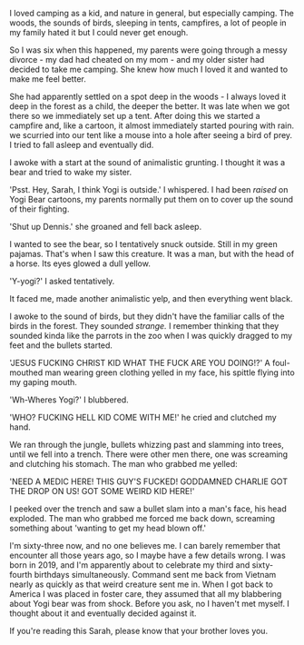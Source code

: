 I loved camping as a kid, and nature in general, but especially camping. The woods, the sounds of birds, sleeping in tents, campfires, a lot of people in my family hated it but I could never get enough. 

So I was six when this happened, my parents were going through a messy divorce - my dad had cheated on my mom - and my older sister had decided to take me camping. She knew how much I loved it and wanted to make me feel better. 

She had apparently settled on a spot deep in the woods - I always loved it deep in the forest as a child, the deeper the better. It was late when we got there so we immediately set up a tent. After doing this we started a campfire and, like a cartoon, it almost immediately started pouring with rain. we scurried into our tent like a mouse into a hole after seeing a bird of prey. I tried to fall asleep and eventually did.

I awoke with a start at the sound of animalistic grunting. I thought it was a bear and tried to wake my sister.

'Psst. Hey, Sarah, I think Yogi is outside.' I whispered. I had been *raised* on Yogi Bear cartoons, my parents normally put them on to cover up the sound of their fighting.

'Shut up Dennis.' she groaned and fell back asleep.

I wanted to see the bear, so I tentatively snuck outside. Still in my green pajamas. That's when I saw this creature. It was a man, but with the head of a horse. Its eyes glowed a dull yellow.

'Y-yogi?' I asked tentatively.

It faced me, made another animalistic yelp, and then everything went black.

I awoke to the sound of birds, but they didn't have the familiar calls of the birds in the forest. They sounded *strange.* I remember thinking that they sounded kinda like the parrots in the zoo when I was quickly dragged to my feet and the bullets started. 

'JESUS FUCKING CHRIST KID WHAT THE FUCK ARE YOU DOING!?' A foul-mouthed man wearing green clothing yelled in my face, his spittle flying into my gaping mouth.

'Wh-Wheres Yogi?' I blubbered.

'WHO? FUCKING HELL KID COME WITH ME!' he cried and clutched my hand.

We ran through the jungle, bullets whizzing past and slamming into trees, until we fell into a trench. There were other men there, one was screaming and clutching his stomach. The man who grabbed me yelled: 

'NEED A MEDIC HERE! THIS GUY'S FUCKED! GODDAMNED CHARLIE GOT THE DROP ON US! GOT SOME WEIRD KID HERE!'

I peeked over the trench and saw a bullet slam into a man's face, his head exploded. The man who grabbed me forced me back down, screaming something about 'wanting to get my head blown off.'

I'm sixty-three now, and no one believes me. I can barely remember that encounter all those years ago, so I maybe have a few details wrong. I was born in 2019, and I'm apparently about to celebrate my third and sixty-fourth birthdays simultaneously. Command sent me back from Vietnam nearly as quickly as that weird creature sent me in. When I got back to America I was placed in foster care, they assumed that all my blabbering about Yogi bear was from shock. Before you ask, no I haven't met myself. I thought about it and eventually decided against it. 

If you're reading this Sarah, please know that your brother loves you.